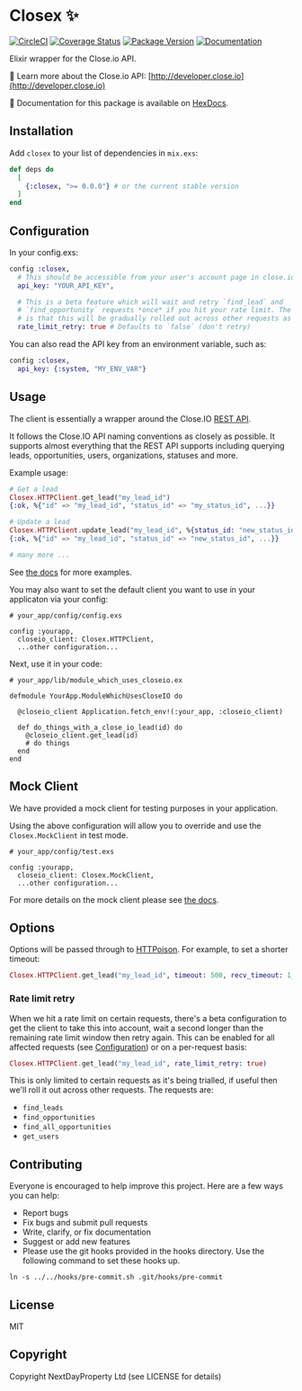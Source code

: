 # Closex ✨

[![CircleCI](https://img.shields.io/circleci/project/github/nested-tech/closex.svg)](https://circleci.com/gh/nested-tech/closex/tree/master)
[![Coverage Status](https://img.shields.io/coveralls/nested-tech/closex.svg)](https://coveralls.io/github/nested-tech/closex.svg)
[![Package Version](https://img.shields.io/hexpm/v/closex.svg)](https://hex.pm/packages/closex)
[![Documentation](https://img.shields.io/badge/docs-latest-blue.svg)](https://hexdocs.pm/closex/)

Elixir wrapper for the Close.io API.

📔 Learn more about the Close.io API: [http://developer.close.io](http://developer.close.io)

📖 Documentation for this package is available on [HexDocs](https://hexdocs.pm/closex).

## Installation

Add `closex` to your list of dependencies in `mix.exs`:

```elixir
def deps do
  [
    {:closex, ">= 0.0.0"} # or the current stable version
  ]
end
```

## Configuration

In your config.exs:

```elixir
config :closex,
  # This should be accessible from your user's account page in close.io
  api_key: "YOUR_API_KEY",

  # This is a beta feature which will wait and retry `find_lead` and
  # `find_opportunity` requests *once* if you hit your rate limit. The intention
  # is that this will be gradually rolled out across other requests as needed.
  rate_limit_retry: true # Defaults to `false` (don't retry)
```

You can also read the API key from an environment variable, such as:

```elixir
config :closex,
  api_key: {:system, "MY_ENV_VAR"}
```

## Usage

The client is essentially a wrapper around the Close.IO [REST API](https://developer.close.io/).

It follows the Close.IO API naming conventions as closely as possible. It supports almost everything that the REST API supports including querying leads, opportunities, users, organizations, statuses and more.

Example usage:

```elixir
# Get a lead
Closex.HTTPClient.get_lead("my_lead_id")
{:ok, %{"id" => "my_lead_id", "status_id" => "my_status_id", ...}}

# Update a lead
Closex.HTTPClient.update_lead("my_lead_id", %{status_id: "new_status_id"})
{:ok, %{"id" => "my_lead_id", "status_id" => "new_status_id", ...}}

# many more ...
```

See [the docs](https://hexdocs.pm/closex) for more examples.

You may also want to set the default client you want to use in your applicaton via your config:

```
# your_app/config/config.exs

config :yourapp,
  closeio_client: Closex.HTTPClient,
  ...other configuration...
```

Next, use it in your code:

```
# your_app/lib/module_which_uses_closeio.ex

defmodule YourApp.ModuleWhichUsesCloseIO do

  @closeio_client Application.fetch_env!(:your_app, :closeio_client)

  def do_things_with_a_close_io_lead(id) do
    @closeio_client.get_lead(id)
    # do things
  end
end
```

## Mock Client

We have provided a mock client for testing purposes in your application.

Using the above configuration will allow you to override and use the `Closex.MockClient` in test mode.

```
# your_app/config/test.exs

config :yourapp,
  closeio_client: Closex.MockClient,
  ...other configuration...
```

For more details on the mock client please see [the docs](https://hexdocs.pm/closex).

## Options

Options will be passed through to [HTTPoison](https://github.com/edgurgel/httpoison#options). For example, to set a shorter timeout:

```elixir
Closex.HTTPClient.get_lead("my_lead_id", timeout: 500, recv_timeout: 1_000)
```

### Rate limit retry

When we hit a rate limit on certain requests, there's a beta configuration to get the client to take this into account, wait a second longer than the remaining rate limit window then retry again. This can be enabled for all affected requests (see [Configuration](#configuration)) or on a per-request basis:

```elixir
Closex.HTTPClient.get_lead("my_lead_id", rate_limit_retry: true)
```

This is only limited to certain requests as it's being trialled, if useful then we'll roll it out across other requests. The requests are:

* `find_leads`
* `find_opportunities`
* `find_all_opportunities`
* `get_users`

## Contributing

Everyone is encouraged to help improve this project. Here are a few ways you can help:

- Report bugs
- Fix bugs and submit pull requests
- Write, clarify, or fix documentation
- Suggest or add new features
- Please use the git hooks provided in the hooks directory. Use the following command to set these hooks up.

```
ln -s ../../hooks/pre-commit.sh .git/hooks/pre-commit
```

## License

MIT

## Copyright

Copyright NextDayProperty Ltd (see LICENSE for details)
